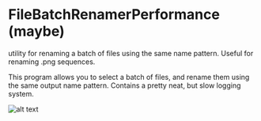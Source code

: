 # FileBatchRenamerPerformance (maybe)
utility for renaming a batch of files using the same name pattern. Useful for renaming .png sequences.

This program allows you to select a batch of files, and rename them using the same output name pattern. Contains a pretty neat, but slow logging system.

![alt text](https://i.imgur.com/b6OOtGy.png)
